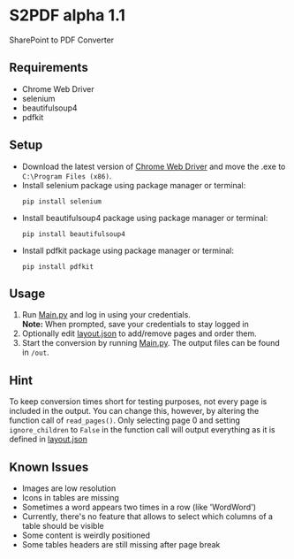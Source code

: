 # S2PDF alpha 1.1
SharePoint to PDF Converter

## Requirements
- Chrome Web Driver
- selenium
- beautifulsoup4
- pdfkit

## Setup
- Download the latest version of [Chrome Web Driver](https://chromedriver.chromium.org/downloads) and move the .exe to `C:\Program Files (x86)`.
- Install selenium package using package manager or terminal:
    ```
    pip install selenium
    ```
- Install beautifulsoup4 package using package manager or terminal:
    ```
    pip install beautifulsoup4
    ```
- Install pdfkit package using package manager or terminal:
    ```
    pip install pdfkit
    ```



## Usage
1. Run [Main.py](Main.py) and log in using your credentials.
<br>__Note:__ When prompted, save your credentials to stay logged in
2. Optionally edit [layout.json](layout.json) to add/remove pages and order them.
3. Start the conversion by running [Main.py](Main.py). The output files can be found in `/out`.

## Hint
To keep conversion times short for testing purposes, not every page is included in the output. You can change this, however, by altering the function call of `read_pages()`.
Only selecting page 0 and setting `ignore_children` to `False` in the function call will output everything as it is defined in [layout.json](layout.json)

## Known Issues
- Images are low resolution
- Icons in tables are missing
- Sometimes a word appears two times in a row (like 'WordWord')
- Currently, there's no feature that allows to select which columns of a table should be visible
- Some content is weirdly positioned
- Some tables headers are still missing after page break